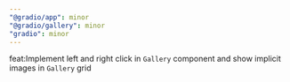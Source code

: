 ```yaml
---
"@gradio/app": minor
"@gradio/gallery": minor
"gradio": minor
---
```


feat:Implement left and right click in `Gallery` component and show implicit images in `Gallery` grid
